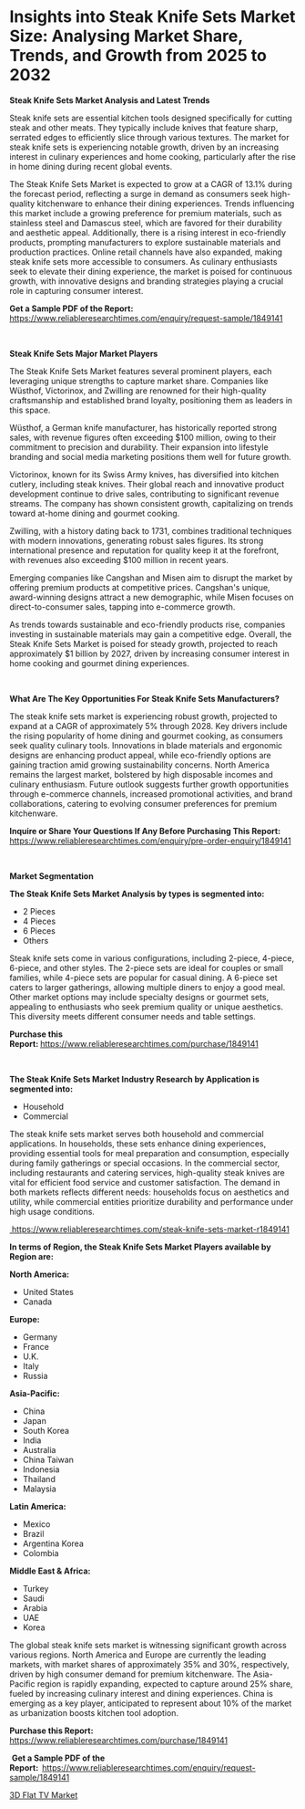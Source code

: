 <p><h1>Insights into Steak Knife Sets Market Size: Analysing Market Share, Trends, and Growth from 2025 to 2032</h1></p><p><strong>Steak Knife Sets Market Analysis and Latest Trends</strong></p>
<p><p>Steak knife sets are essential kitchen tools designed specifically for cutting steak and other meats. They typically include knives that feature sharp, serrated edges to efficiently slice through various textures. The market for steak knife sets is experiencing notable growth, driven by an increasing interest in culinary experiences and home cooking, particularly after the rise in home dining during recent global events.</p><p>The Steak Knife Sets Market is expected to grow at a CAGR of 13.1% during the forecast period, reflecting a surge in demand as consumers seek high-quality kitchenware to enhance their dining experiences. Trends influencing this market include a growing preference for premium materials, such as stainless steel and Damascus steel, which are favored for their durability and aesthetic appeal. Additionally, there is a rising interest in eco-friendly products, prompting manufacturers to explore sustainable materials and production practices. Online retail channels have also expanded, making steak knife sets more accessible to consumers. As culinary enthusiasts seek to elevate their dining experience, the market is poised for continuous growth, with innovative designs and branding strategies playing a crucial role in capturing consumer interest.</p></p>
<p><strong>Get a Sample PDF of the Report:&nbsp;</strong> <a href="https://www.reliableresearchtimes.com/enquiry/request-sample/1849141?utm_campaign=2389&utm_medium=2&utm_source=Github&utm_content=ia&utm_term=08022025&utm_id=steak-knife-sets">https://www.reliableresearchtimes.com/enquiry/request-sample/1849141</a></p>
<p>&nbsp;</p>
<p><strong>Steak Knife Sets Major Market Players</strong></p>
<p><p>The Steak Knife Sets Market features several prominent players, each leveraging unique strengths to capture market share. Companies like Wüsthof, Victorinox, and Zwilling are renowned for their high-quality craftsmanship and established brand loyalty, positioning them as leaders in this space. </p><p>Wüsthof, a German knife manufacturer, has historically reported strong sales, with revenue figures often exceeding $100 million, owing to their commitment to precision and durability. Their expansion into lifestyle branding and social media marketing positions them well for future growth.</p><p>Victorinox, known for its Swiss Army knives, has diversified into kitchen cutlery, including steak knives. Their global reach and innovative product development continue to drive sales, contributing to significant revenue streams. The company has shown consistent growth, capitalizing on trends toward at-home dining and gourmet cooking.</p><p>Zwilling, with a history dating back to 1731, combines traditional techniques with modern innovations, generating robust sales figures. Its strong international presence and reputation for quality keep it at the forefront, with revenues also exceeding $100 million in recent years.</p><p>Emerging companies like Cangshan and Misen aim to disrupt the market by offering premium products at competitive prices. Cangshan's unique, award-winning designs attract a new demographic, while Misen focuses on direct-to-consumer sales, tapping into e-commerce growth.</p><p>As trends towards sustainable and eco-friendly products rise, companies investing in sustainable materials may gain a competitive edge. Overall, the Steak Knife Sets Market is poised for steady growth, projected to reach approximately $1 billion by 2027, driven by increasing consumer interest in home cooking and gourmet dining experiences.</p></p>
<p>&nbsp;</p>
<p><strong>What Are The Key Opportunities For Steak Knife Sets Manufacturers?</strong></p>
<p><p>The steak knife sets market is experiencing robust growth, projected to expand at a CAGR of approximately 5% through 2028. Key drivers include the rising popularity of home dining and gourmet cooking, as consumers seek quality culinary tools. Innovations in blade materials and ergonomic designs are enhancing product appeal, while eco-friendly options are gaining traction amid growing sustainability concerns. North America remains the largest market, bolstered by high disposable incomes and culinary enthusiasm. Future outlook suggests further growth opportunities through e-commerce channels, increased promotional activities, and brand collaborations, catering to evolving consumer preferences for premium kitchenware.</p></p>
<p><strong>Inquire or Share Your Questions If Any Before Purchasing This Report:</strong> <a href="https://www.reliableresearchtimes.com/enquiry/pre-order-enquiry/1849141?utm_campaign=2389&utm_medium=2&utm_source=Github&utm_content=ia&utm_term=08022025&utm_id=steak-knife-sets">https://www.reliableresearchtimes.com/enquiry/pre-order-enquiry/1849141</a></p>
<p>&nbsp;</p>
<p><strong>Market Segmentation</strong></p>
<p><strong>The Steak Knife Sets Market Analysis by types is segmented into:</strong></p>
<p><ul><li>2 Pieces</li><li>4 Pieces</li><li>6 Pieces</li><li>Others</li></ul></p>
<p><p>Steak knife sets come in various configurations, including 2-piece, 4-piece, 6-piece, and other styles. The 2-piece sets are ideal for couples or small families, while 4-piece sets are popular for casual dining. A 6-piece set caters to larger gatherings, allowing multiple diners to enjoy a good meal. Other market options may include specialty designs or gourmet sets, appealing to enthusiasts who seek premium quality or unique aesthetics. This diversity meets different consumer needs and table settings.</p></p>
<p><strong>Purchase this Report:&nbsp;</strong><a href="https://www.reliableresearchtimes.com/purchase/1849141?utm_campaign=2389&utm_medium=2&utm_source=Github&utm_content=ia&utm_term=08022025&utm_id=steak-knife-sets">https://www.reliableresearchtimes.com/purchase/1849141</a></p>
<p>&nbsp;</p>
<p><strong>The Steak Knife Sets Market Industry Research by Application is segmented into:</strong></p>
<p><ul><li>Household</li><li>Commercial</li></ul></p>
<p><p>The steak knife sets market serves both household and commercial applications. In households, these sets enhance dining experiences, providing essential tools for meal preparation and consumption, especially during family gatherings or special occasions. In the commercial sector, including restaurants and catering services, high-quality steak knives are vital for efficient food service and customer satisfaction. The demand in both markets reflects different needs: households focus on aesthetics and utility, while commercial entities prioritize durability and performance under high usage conditions.</p></p>
<p><a href="https://www.reliableresearchtimes.com/steak-knife-sets-market-r1849141?utm_campaign=2389&utm_medium=2&utm_source=Github&utm_content=ia&utm_term=08022025&utm_id=steak-knife-sets">&nbsp;https://www.reliableresearchtimes.com/steak-knife-sets-market-r1849141</a></p>
<p><strong>In terms of Region, the Steak Knife Sets Market Players available by Region are:</strong></p>
<p>
    <p> <strong> North America: </strong>
        <ul>
            <li>United States</li>
            <li>Canada</li>
        </ul>
        </p> 
    <p> <strong> Europe: </strong>
        <ul>
            <li>Germany</li>
            <li>France</li>
            <li>U.K.</li>
            <li>Italy</li>
            <li>Russia</li>
        </ul>
        </p> 
    <p> <strong> Asia-Pacific: </strong>
        <ul>
            <li>China</li>
            <li>Japan</li>
            <li>South Korea</li>
            <li>India</li>
            <li>Australia</li>
            <li>China Taiwan</li>
            <li>Indonesia</li>
            <li>Thailand</li>
            <li>Malaysia</li>
        </ul>
        </p> 
    <p> <strong> Latin America: </strong>
        <ul>
            <li>Mexico</li>
            <li>Brazil</li>
            <li>Argentina Korea</li>
            <li>Colombia</li>
        </ul>
        </p> 
    <p> <strong> Middle East & Africa: </strong>
        <ul>
            <li>Turkey</li>
            <li>Saudi</li>
            <li>Arabia</li>
            <li>UAE</li>
            <li>Korea</li>
        </ul>
    </p>
    </p>
<p><p>The global steak knife sets market is witnessing significant growth across various regions. North America and Europe are currently the leading markets, with market shares of approximately 35% and 30%, respectively, driven by high consumer demand for premium kitchenware. The Asia-Pacific region is rapidly expanding, expected to capture around 25% share, fueled by increasing culinary interest and dining experiences. China is emerging as a key player, anticipated to represent about 10% of the market as urbanization boosts kitchen tool adoption.</p></p>
<p><strong>Purchase this Report: </strong><a href="https://www.reliableresearchtimes.com/purchase/1849141?utm_campaign=2389&utm_medium=2&utm_source=Github&utm_content=ia&utm_term=08022025&utm_id=steak-knife-sets">https://www.reliableresearchtimes.com/purchase/1849141</a></p>
<p>&nbsp;<strong>Get a Sample PDF of the Report:&nbsp;&nbsp;</strong><a href="https://www.reliableresearchtimes.com/enquiry/request-sample/1849141?utm_campaign=2389&utm_medium=2&utm_source=Github&utm_content=ia&utm_term=08022025&utm_id=steak-knife-sets">https://www.reliableresearchtimes.com/enquiry/request-sample/1849141</a></p>
<p><strong></strong></p>
<p><p><a href="https://github.com/pelahotayabe/Market-Research-Report-List-1/blob/main/3d-flat-tv-market.md?utm_campaign=2389&utm_medium=2&utm_source=Github&utm_content=ia&utm_term=08022025&utm_id=steak-knife-sets">3D Flat TV Market</a></p></p>